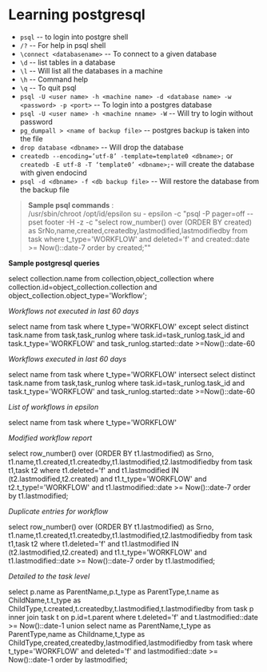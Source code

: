 # Learning postgresql

* `psql` -- to login into postgre shell
*  `/?` -- For help in psql shell
*  `\connect <databasename>` -- To connect to a given database
*  `\d` -- list tables in a database
*  `\l` -- Will list all the databases in a machine
*  `\h` -- Command help
*  `\q` -- To quit psql
*  `psql -U <user name> -h <machine name> -d <database name> -w <password> -p <port>` -- To login into a postgres database
*  `psql -U <user name> -h <machine nname> -W` -- Will try to login without password
* `pg_dumpall > <name of backup file>` -- postgres backup is taken into the file
*  `drop database <dbname>` -- Will drop the database
* `createdb --encoding=’utf-8’ -template=template0 <dbname>;`  or `createdb -E utf-8 -T ‘template0’ <dbname>;`- will create the database with given endocind   
*  `psql -d <dbname> -f <db backup file>` -- Will restore the database from the backup file


> **Sample psql commands** :    
/usr/sbin/chroot /opt/id/epsilon su - epsilon -c "psql -P pager=off
--pset footer -H -z -c \"select row_number() over (ORDER BY created) as
SrNo,name,created,createdby,lastmodified,lastmodifiedby from task where
t_type='WORKFLOW' and deleted='f' and created::date >= Now()::date-7 order
by created;\""

**Sample postgresql queries**

select collection.name from collection,object_collection where collection.id=object_collection.collection and object_collection.object_type='Workflow';

*Workflows not executed in last 60 days*

select name from task where t_type='WORKFLOW' except select distinct task.name from task,task_runlog where task.id=task_runlog.task_id and task.t_type='WORKFLOW' and task_runlog.started::date >=Now()::date-60

*Workflows executed in last 60 days*

select name from task where t_type='WORKFLOW' intersect select distinct task.name from task,task_runlog where task.id=task_runlog.task_id and task.t_type='WORKFLOW' and task_runlog.started::date >=Now()::date-60

*List of workflows in epsilon*

select name from task where t_type='WORKFLOW'

*Modified workflow report*

select row_number() over (ORDER BY t1.lastmodified) as Srno, t1.name,t1.created,t1.createdby,t1.lastmodified,t2.lastmodifiedby from task t1,task t2  where t1.deleted='f' and  t1.lastmodified IN (t2.lastmodified,t2.created) and t1.t_type='WORKFLOW' and t2.t_type!='WORKFLOW' and  t1.lastmodified::date >= Now()::date-7 order by t1.lastmodified;

*Duplicate entries for workflow*

select row_number() over (ORDER BY t1.lastmodified) as Srno, t1.name,t1.created,t1.createdby,t1.lastmodified,t2.lastmodifiedby from task t1,task t2  where t1.deleted='f' and  t1.lastmodified IN (t2.lastmodified,t2.created)  and t1.t_type='WORKFLOW'  and  t1.lastmodified::date >= Now()::date-7 order by t1.lastmodified;

*Detailed to the task level*

select p.name as ParentName,p.t_type as ParentType,t.name as ChildName,t.t_type as ChildType,t.created,t.createdby,t.lastmodified,t.lastmodifiedby from task p inner join task t on p.id=t.parent where t.deleted='f' and t.lastmodified::date >= Now()::date-1 union select name as ParentName,t_type as ParentType,name as Childname,t_type as ChildType,created,createdby,lastmodified,lastmodifiedby from task where t_type='WORKFLOW' and deleted='f' and lastmodified::date >= Now()::date-1 order by lastmodified;
 
 